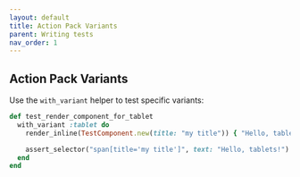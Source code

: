 ```yaml
---
layout: default
title: Action Pack Variants
parent: Writing tests
nav_order: 1
---
```


## Action Pack Variants

Use the `with_variant` helper to test specific variants:

```ruby
def test_render_component_for_tablet
  with_variant :tablet do
    render_inline(TestComponent.new(title: "my title")) { "Hello, tablets!" }

    assert_selector("span[title='my title']", text: "Hello, tablets!")
  end
end
```
